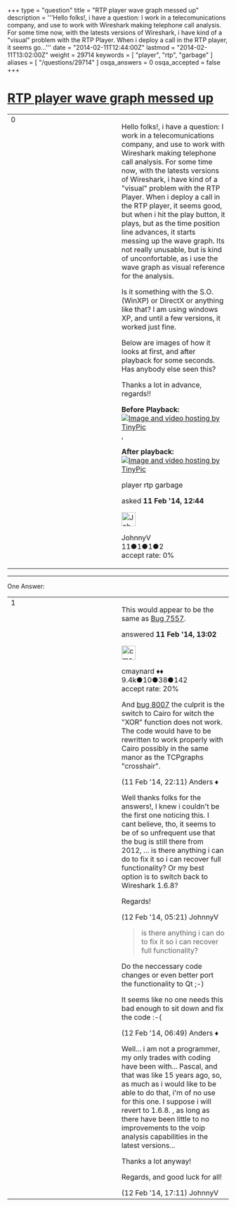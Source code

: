 +++
type = "question"
title = "RTP player wave graph messed up"
description = '''Hello folks!, i have a question: I work in a telecomunications company, and use to work with Wireshark making telephone call analysis. For some time now, with the latests versions of Wireshark, i have kind of a &quot;visual&quot; problem with the RTP Player. When i deploy a call in the RTP player, it seems go...'''
date = "2014-02-11T12:44:00Z"
lastmod = "2014-02-11T13:02:00Z"
weight = 29714
keywords = [ "player", "rtp", "garbage" ]
aliases = [ "/questions/29714" ]
osqa_answers = 0
osqa_accepted = false
+++

<div class="headNormal">

# [RTP player wave graph messed up](/questions/29714/rtp-player-wave-graph-messed-up)

</div>

<div id="main-body">

<div id="askform">

<table id="question-table" style="width:100%;"><colgroup><col style="width: 50%" /><col style="width: 50%" /></colgroup><tbody><tr class="odd"><td style="width: 30px; vertical-align: top"><div class="vote-buttons"><div id="post-29714-score" class="post-score" title="current number of votes">0</div><div id="favorite-count" class="favorite-count"></div></div></td><td><div id="item-right"><div class="question-body"><p>Hello folks!, i have a question: I work in a telecomunications company, and use to work with Wireshark making telephone call analysis. For some time now, with the latests versions of Wireshark, i have kind of a "visual" problem with the RTP Player. When i deploy a call in the RTP player, it seems good, but when i hit the play button, it plays, but as the time position line advances, it starts messing up the wave graph. Its not really unusable, but is kind of unconfortable, as i use the wave graph as visual reference for the analysis.</p><p>Is it something with the S.O. (WinXP) or DirectX or anything like that? I am using windows XP, and until a few versions, it worked just fine.</p><p>Below are images of how it looks at first, and after playback for some seconds. Has anybody else seen this?</p><p>Thanks a lot in advance, regards!!</p><p><strong>Before Playback:</strong> <a href="http://es.tinypic.com?ref=2d8l1c6"><img src="http://i58.tinypic.com/2d8l1c6.jpg" alt="Image and video hosting by TinyPic" /></a>,</p><p><strong>After playback:</strong> <a href="http://es.tinypic.com?ref=35b9o4p"><img src="http://i60.tinypic.com/35b9o4p.png" alt="Image and video hosting by TinyPic" /></a></p></div><div id="question-tags" class="tags-container tags">player rtp garbage</div><div id="question-controls" class="post-controls"></div><div class="post-update-info-container"><div class="post-update-info post-update-info-user"><p>asked <strong>11 Feb '14, 12:44</strong></p><img src="https://secure.gravatar.com/avatar/e3ec08a10a6d4214a8324e1f30fc2b33?s=32&amp;d=identicon&amp;r=g" class="gravatar" width="32" height="32" alt="JohnnyV&#39;s gravatar image" /><p>JohnnyV<br />
<span class="score" title="11 reputation points">11</span><span title="1 badges"><span class="badge1">●</span><span class="badgecount">1</span></span><span title="1 badges"><span class="silver">●</span><span class="badgecount">1</span></span><span title="2 badges"><span class="bronze">●</span><span class="badgecount">2</span></span><br />
<span class="accept_rate" title="Rate of the user&#39;s accepted answers">accept rate:</span> <span title="JohnnyV has no accepted answers">0%</span></p></img></div></div><div id="comments-container-29714" class="comments-container"></div><div id="comment-tools-29714" class="comment-tools"></div><div class="clear"></div><div id="comment-29714-form-container" class="comment-form-container"></div><div class="clear"></div></div></td></tr></tbody></table>

------------------------------------------------------------------------

<div class="tabBar">

<span id="sort-top"></span>

<div class="headQuestions">

One Answer:

</div>

</div>

<span id="29715"></span>

<div id="answer-container-29715" class="answer">

<table style="width:100%;"><colgroup><col style="width: 50%" /><col style="width: 50%" /></colgroup><tbody><tr class="odd"><td style="width: 30px; vertical-align: top"><div class="vote-buttons"><div id="post-29715-score" class="post-score" title="current number of votes">1</div></div></td><td><div class="item-right"><div class="answer-body"><p>This would appear to be the same as <a href="https://bugs.wireshark.org/bugzilla/show_bug.cgi?id=7557">Bug 7557</a>.</p></div><div class="answer-controls post-controls"></div><div class="post-update-info-container"><div class="post-update-info post-update-info-user"><p>answered <strong>11 Feb '14, 13:02</strong></p><img src="https://secure.gravatar.com/avatar/55158e2322c4e365a5e0a4a0ac3fbcef?s=32&amp;d=identicon&amp;r=g" class="gravatar" width="32" height="32" alt="cmaynard&#39;s gravatar image" /><p>cmaynard ♦♦<br />
<span class="score" title="9361 reputation points"><span>9.4k</span></span><span title="10 badges"><span class="badge1">●</span><span class="badgecount">10</span></span><span title="38 badges"><span class="silver">●</span><span class="badgecount">38</span></span><span title="142 badges"><span class="bronze">●</span><span class="badgecount">142</span></span><br />
<span class="accept_rate" title="Rate of the user&#39;s accepted answers">accept rate:</span> <span title="cmaynard has 108 accepted answers">20%</span></p></img></div></div><div id="comments-container-29715" class="comments-container"><span id="29729"></span><div id="comment-29729" class="comment"><div id="post-29729-score" class="comment-score"></div><div class="comment-text"><p>And <a href="https://bugs.wireshark.org/bugzilla/show_bug.cgi?id=8007">bug 8007</a> the culprit is the switch to Cairo for witch the "XOR" function does not work. The code would have to be rewritten to work properly with Cairo possibly in the same manor as the TCPgraphs "crosshair".</p></div><div id="comment-29729-info" class="comment-info"><span class="comment-age">(11 Feb '14, 22:11)</span> Anders ♦</div></div><span id="29757"></span><div id="comment-29757" class="comment"><div id="post-29757-score" class="comment-score"></div><div class="comment-text"><p>Well thanks folks for the answers!, I knew i couldn't be the first one noticing this. I cant believe, tho, it seems to be of so unfrequent use that the bug is still there from 2012, ... is there anything i can do to fix it so i can recover full functionality? Or my best option is to switch back to Wireshark 1.6.8?</p><p>Regards!</p></div><div id="comment-29757-info" class="comment-info"><span class="comment-age">(12 Feb '14, 05:21)</span> JohnnyV</div></div><span id="29766"></span><div id="comment-29766" class="comment"><div id="post-29766-score" class="comment-score"></div><div class="comment-text"><blockquote><p>is there anything i can do to fix it so i can recover full functionality?</p></blockquote><p>Do the neccessary code changes or even better port the functionality to Qt ;-)</p><p>It seems like no one needs this bad enough to sit down and fix the code :-(</p></div><div id="comment-29766-info" class="comment-info"><span class="comment-age">(12 Feb '14, 06:49)</span> Anders ♦</div></div><span id="29810"></span><div id="comment-29810" class="comment"><div id="post-29810-score" class="comment-score"></div><div class="comment-text"><p>Well... i am not a programmer, my only trades with coding have been with... Pascal, and that was like 15 years ago, so, as much as i would like to be able to do that, i'm of no use for this one. I suppose i will revert to 1.6.8. , as long as there have been little to no improvements to the voip analysis capabilities in the latest versions...</p><p>Thanks a lot anyway!</p><p>Regards, and good luck for all!</p></div><div id="comment-29810-info" class="comment-info"><span class="comment-age">(12 Feb '14, 17:11)</span> JohnnyV</div></div></div><div id="comment-tools-29715" class="comment-tools"></div><div class="clear"></div><div id="comment-29715-form-container" class="comment-form-container"></div><div class="clear"></div></div></td></tr></tbody></table>

</div>

<div class="paginator-container-left">

</div>

</div>

</div>

